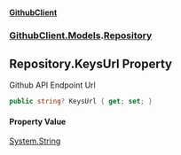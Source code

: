 #### [GithubClient](index 'index')
### [GithubClient.Models](GithubClient.Models 'GithubClient.Models').[Repository](GithubClient.Models.Repository 'GithubClient.Models.Repository')

## Repository.KeysUrl Property

Github API Endpoint Url

```csharp
public string? KeysUrl { get; set; }
```

#### Property Value
[System.String](https://docs.microsoft.com/en-us/dotnet/api/System.String 'System.String')